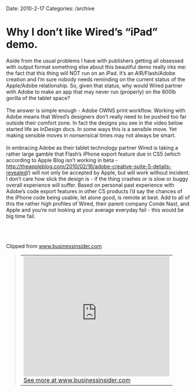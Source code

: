 Date: 2010-2-17
Categories: /archive

# Why I don’t like Wired’s “iPad” demo.

<div class="Clog_Commentary_Wrap"><div class="Clog_Post_Text"><p>Aside from the usual problems I have with publishers getting all obsessed with output format something else about this beautiful demo really irks me: the fact that this thing will NOT run on an iPad. It&#8217;s an AIR/Flash/Adobe creation and I&#8217;m sure nobody needs reminding on the current status of the Apple/Adobe relationship. So, given that status, why would Wired partner with Adobe to make an app that may never run (properly) on the 800lb gorilla of the tablet space?<br />
<br />
The answer is simple enough - Adobe OWNS print workflow. Working with Adobe means that Wired&#8217;s designers don&#8217;t really need to be pushed too far outside their comfort zone. In fact the designs you see in the video below started life as InDesign docs.  In some ways this is a sensible move. Yet making sensible moves in nonsensical times may not always be smart.<br />
<br />
In embracing Adobe as their tablet technology partner Wired is taking a rather large gamble that Flash&#8217;s iPhone export feature due in CS5 (which according to Apple Blog isn&#8217;t working in beta - <a href="http://theappleblog.com/2010/02/16/adobe-creative-suite-5-details-revealed" rel="nofollow" >http://theappleblog.com/2010/02/16/adobe-creative-suite-5-details-revealed</a>/) will not only be accepted by Apple, but will work without incident. I don&#8217;t care how slick the design is - if the thing crashes or is slow or buggy overall experience will suffer. Based on personal past experience with Adobe&#8217;s code export features in other CS products I&#8217;d say the chances of the iPhone code being usable, let alone good, is remote at best. Add to all of this the rather high profiles of Wired, their parent company Conde Nast, and Apple and you&#8217;re not looking at your average everyday fail - this would be big time fail.<br />
<br />
<br />
<br />
</p></div></div><div class="Clog_Content_Outer"><!-- BEGIN_CLOG_CONTENT ID: reload CLOGS.CLIPMARKS.COM --><div class="Clog_Top_Wrap"><div class="Clog_Source_First"><span>Clipped from <a rel="clipsource"  title="http://www.businessinsider.com/how-wired-is-making-their-apple-ipad-app-2010-2" href="http://www.businessinsider.com/how-wired-is-making-their-apple-ipad-app-2010-2">www.businessinsider.com</a></span></div></div><div class="Clog_Middle_Wrap"><blockquote class="Clog_Content_Item" cite="http://www.businessinsider.com/how-wired-is-making-their-apple-ipad-app-2010-2"><table cellpadding="0" cellspacing="0"><tr><td><div align="center" class="Clog_Content_Item_Emb"><embed src="http://c.brightcove.com/services/viewer/federated_f9/1813626064?isVid=1&amp;publisherID=1564549380" height="329" width="400" wmode="opaque" allowfullscreen="true" allowscriptaccess="always" bgcolor="#FFFFFF" flashvars="videoId=66775419001&amp;playerID=1813626064&amp;domain=embed&amp;"></embed></div><span class="Clog_Source_Button"><a rel="clipsource"  title="http://www.businessinsider.com/how-wired-is-making-their-apple-ipad-app-2010-2" href="http://www.businessinsider.com/how-wired-is-making-their-apple-ipad-app-2010-2">See more at www.businessinsider.com</a></span></td></tr></table></blockquote></div><div class="Clog_Bottom_Wrap">&nbsp;</div></div>
